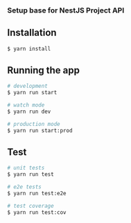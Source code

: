 ### Setup base for NestJS Project API

## Installation

```bash
$ yarn install
```

## Running the app

```bash
# development
$ yarn run start

# watch mode
$ yarn run dev

# production mode
$ yarn run start:prod
```

## Test

```bash
# unit tests
$ yarn run test

# e2e tests
$ yarn run test:e2e

# test coverage
$ yarn run test:cov
```
